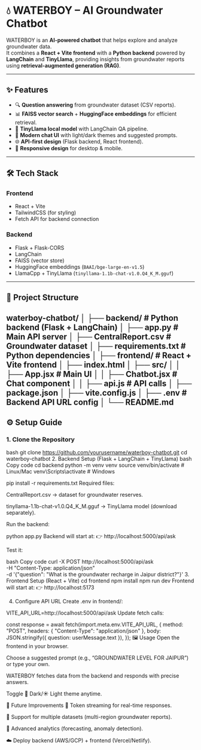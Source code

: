 # 💧 WATERBOY – AI Groundwater Chatbot

WATERBOY is an **AI-powered chatbot** that helps explore and analyze groundwater data.  
It combines a **React + Vite frontend** with a **Python backend** powered by **LangChain** and **TinyLlama**, providing insights from groundwater reports using **retrieval-augmented generation (RAG)**.  

---

## ✨ Features
- 🔍 **Question answering** from groundwater dataset (CSV reports).  
- 📊 **FAISS vector search** + **HuggingFace embeddings** for efficient retrieval.  
- 🧠 **TinyLlama local model** with LangChain QA pipeline.  
- 🎨 **Modern chat UI** with light/dark themes and suggested prompts.  
- 🌐 **API-first design** (Flask backend, React frontend).  
- 📱 **Responsive design** for desktop & mobile.  

---

## 🛠️ Tech Stack

### **Frontend**
- React + Vite  
- TailwindCSS (for styling)  
- Fetch API for backend connection  

### **Backend**
- Flask + Flask-CORS  
- LangChain  
- FAISS (vector store)  
- HuggingFace embeddings (`BAAI/bge-large-en-v1.5`)  
- LlamaCpp + TinyLlama (`tinyllama-1.1b-chat-v1.0.Q4_K_M.gguf`)  

---

## 📂 Project Structure
waterboy-chatbot/
│
├── backend/ # Python backend (Flask + LangChain)
│ ├── app.py # Main API server
│ ├── CentralReport.csv # Groundwater dataset
│ ├── requirements.txt # Python dependencies
│
├── frontend/ # React + Vite frontend
│ ├── index.html
│ ├── src/
│ │ ├── App.jsx # Main UI
│ │ ├── Chatbot.jsx # Chat component
│ │ ├── api.js # API calls
│ ├── package.json
│ ├── vite.config.js
│ ├── .env # Backend API URL config
│
└── README.md
---

## ⚙️ Setup Guide

### 1. Clone the Repository
bash
git clone https://github.com/yourusername/waterboy-chatbot.git
cd waterboy-chatbot
2. Backend Setup (Flask + LangChain + TinyLlama)
bash
Copy code
cd backend
python -m venv venv
source venv/bin/activate   # Linux/Mac
venv\Scripts\activate      # Windows

pip install -r requirements.txt
Required files:

CentralReport.csv → dataset for groundwater reserves.

tinyllama-1.1b-chat-v1.0.Q4_K_M.gguf → TinyLlama model (download separately).

Run the backend:

python app.py
Backend will start at:
👉 http://localhost:5000/api/ask

Test it:

bash
Copy code
curl -X POST http://localhost:5000/api/ask \
  -H "Content-Type: application/json" \
  -d '{"question": "What is the groundwater recharge in Jaipur district?"}'
3. Frontend Setup (React + Vite)
cd frontend
npm install
npm run dev
Frontend will start at:
👉 http://localhost:5173

4. Configure API URL
Create .env in frontend/:

VITE_API_URL=http://localhost:5000/api/ask
Update fetch calls:

const response = await fetch(import.meta.env.VITE_API_URL, {
  method: "POST",
  headers: { "Content-Type": "application/json" },
  body: JSON.stringify({ question: userMessage.text }),
});
🖼️ Usage
Open the frontend in your browser.

Choose a suggested prompt (e.g., “GROUNDWATER LEVEL FOR JAIPUR”) or type your own.

WATERBOY fetches data from the backend and responds with precise answers.

Toggle 🌙 Dark/☀️ Light theme anytime.

🚀 Future Improvements
🔄 Token streaming for real-time responses.

📑 Support for multiple datasets (multi-region groundwater reports).

🧮 Advanced analytics (forecasting, anomaly detection).

☁️ Deploy backend (AWS/GCP) + frontend (Vercel/Netlify).
